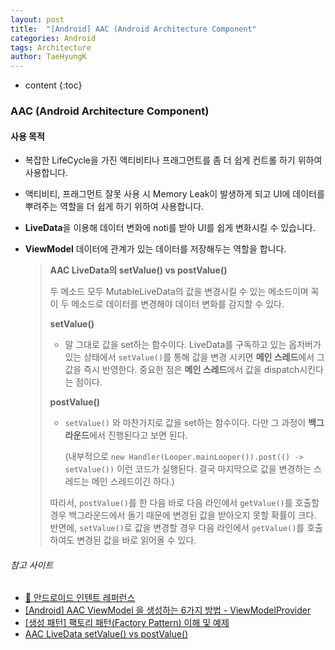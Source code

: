 ```yaml
---
layout: post
title:  "[Android] AAC (Android Architecture Component"
categories: Android
tags: Architecture
author: TaeHyungK
---
```


* content
{:toc}

### AAC (Android Architecture Component)

#### 사용 목적
* 복잡한 LifeCycle을 가진 액티비티나 프래그먼트를 좀 더 쉽게 컨트롤 하기 위하여 사용합니다.
* 액티비티, 프래그먼트 잘못 사용 시 Memory Leak이 발생하게 되고 UI에 데이터를 뿌려주는 역할을 더 쉽게 하기 위하여 사용합니다.
* **LiveData**을 이용해 데이터 변화에 noti를 받아 UI를 쉽게 변화시킬 수 있습니다.
* **ViewModel** 데이터에 관계가 있는 데이터를 저장해두는 역할을 합니다.






  > **AAC LiveData의 setValue() vs postValue()**
  >
  > 두 메소드 모두 MutableLiveData의 값을 변경시킬 수 있는 메소드이며 꼭 이 두 메소드로 데이터를 변경해야 데이터 변화를 감지할 수 있다.
  >
  > **setValue()**
  >
  > * 말 그대로 값을 set하는 함수이다. LiveData를 구독하고 있는 옵저버가 있는 상태에서 `setValue()`를 통해 값을 변경 시키면 **메인 스레드**에서 그 값을 즉시 반영한다. 중요한 점은 **메인 스레드**에서 값을 dispatch시킨다는 점이다.
  >
  > **postValue()**
  >
  > * `setValue()` 와 마찬가지로 값을 set하는 함수이다. 다만 그 과정이 **백그라운드**에서 진행된다고 보면 된다.
  >
  >   (내부적으로 `new Handler(Looper.mainLooper()).post(() -> setValue())` 이런 코드가 실행된다. 결국 마지막으로 값을 변경하는 스레드는 메인 스레드이긴 하다.)
  >
  > 따라서, `postValue()`를 한 다음 바로 다음 라인에서 `getValue()`를 호출할 경우 백그라운드에서 돌기 때문에 변경된 값을 받아오지 못할 확률이 크다.
  > 반면에, `setValue()`로 값을 변경할 경우 다음 라인에서 `getValue()`를 호출하여도 변경된 값을 바로 읽어올 수 있다.

###### 참고 사이트
- [📃 안드로이드 인텐트 레퍼런스](https://developer.android.com/topic/libraries/architecture?hl=ko)
- [[Android] AAC ViewModel 을 생성하는 6가지 방법 - ViewModelProvider](https://readystory.tistory.com/176)
- [[생성 패턴] 팩토리 패턴(Factory Pattern) 이해 및 예제](https://readystory.tistory.com/117)
- [AAC LiveData setValue() vs postValue()](https://wooooooak.github.io/android/2019/06/11/Android_liveData_value/)